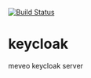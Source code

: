 [![Build Status](https://travis-ci.org/meveo-org/keycloak.svg?branch=master)](https://travis-ci.org/meveo-org/keycloak)

# keycloak
meveo keycloak server
